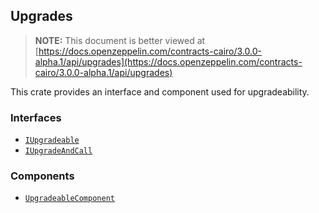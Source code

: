 ## Upgrades

> **NOTE:** This document is better viewed at [https://docs.openzeppelin.com/contracts-cairo/3.0.0-alpha.1/api/upgrades](https://docs.openzeppelin.com/contracts-cairo/3.0.0-alpha.1/api/upgrades)

This crate provides an interface and component used for upgradeability.

### Interfaces

- [`IUpgradeable`](https://docs.openzeppelin.com/contracts-cairo/3.0.0-alpha.1/api/upgrades#IUpgradeable)
- [`IUpgradeAndCall`](https://docs.openzeppelin.com/contracts-cairo/3.0.0-alpha.1/api/upgrades#IUpgradeAndCall)

### Components

- [`UpgradeableComponent`](https://docs.openzeppelin.com/contracts-cairo/3.0.0-alpha.1/api/upgrades#UpgradeableComponent)

